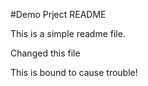#Demo Prject README

This is a simple readme file.

Changed this file


This is bound to cause trouble!
